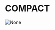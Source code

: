 # COMPACT

<img alt="None" src="https://user-images.githubusercontent.com/55105941/174481983-c9993d32-7ea8-428f-b8e4-b5d95c622ea9.jpg" align="left"/>

<br>


